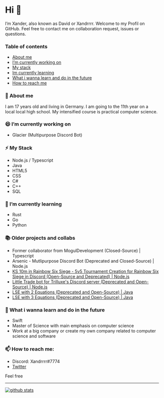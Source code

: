 # Hi 👋

I’m Xander, also known as David or Xandrrrr.
Welcome to my Profil on GitHub. Feel free to contact me on collaboration request, issues or questions.

### Table of contents
 - [About me](https://github.com/Xander1233#-about-me)
 - [I’m currently working on](https://github.com/Xander1233#-im-currently-working-on)
 - [My stack](https://github.com/Xander1233#-my-stack)
 - [Im currently learning](https://github.com/Xander1233#-im-currently-learning)
 - [What i wanna learn and do in the future](https://github.com/Xander1233#-what-i-wanna-learn-and-do-in-the-future)
 - [How to reach me](https://github.com/Xander1233#-how-to-reach-me)

### 🌱 About me
I am 17 years old and living in Germany. I am going to the 11th year on a local local high school. My intensified course is practical computer science.

### 😄 I’m currently working on
 - Glacier (Multipurpose Discord Bot)

### ⚡ My Stack
 - Node.js / Typescript
 - Java
 - HTML5
 - CSS
 - C#
 - C++
 - SQL

### 🤔 I’m currently learning
 - Rust
 - Go
 - Python
 
### 📚 Older projects and collabs
 - Former collaborator from MogulDevelopment (Closed-Source) | Typescript
 - Arsenic - Mutlipurpose Discord Bot (Deprecated and Closed-Source) | Node.js
 - [KS 10m in Rainbow Six Siege - 5v5 Tournament Creation for Rainbow Six Siege in Discord (Open-Source and Deprecated) | Node.js](https://github.com/Xander1233/KS-weekend-10man-PC-PS4)
 - [Little Trade bot for Trilluxe's Discord server (Deprecated and Open-Source) | Node.js](https://github.com/Xander1233/Trilluxe-trade-bot)
 - [LSE with 2 Equations (Deprecated and Open-Source) | Java](https://github.com/Xander1233/LSEWith2Equations)
 - [LSE with 3 Equations (Deprecated and Open-Source) | Java](https://github.com/Xander1233/LSEWith3Equations)
 
### 🔭 What i wanna learn and do in the future
 - Swift
 - Master of Science with main emphasis on computer science
 - Work at a big company or create my own company related to computer science and software
 
### 📫 How to reach me:
 - Discord: Xandrrrr#7774
 - [Twitter](https://twitter.com/XandrrrrR6)
 
Feel free

---

[![github stats](https://github-readme-stats.vercel.app/api?username=Xander1233&count_private=true&theme=onedark)](https://github.com/Xander1233)
